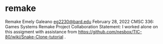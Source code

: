 # remake
Remake
Emely Galeano eg2230@bard.edu
February 28, 2022
CMSC 336: Games Systems
Remake Project
Collaboration Statement: I worked alone on this assigment with assistance from https://github.com/nesbox/TIC-80/wiki/Snake-Clone-tutorial .
